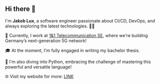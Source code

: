 ## Hi there 🐸

I'm **Jakob Lux**, a software engineer passionate about CI/CD, DevOps, and always exploring the latest technologies. :technologist:

:oncoming_taxi: Currently, I work at [1&1 Telecommunication SE](https://www.1und1.ag/the-company), where we're building Germany’s next-generation 5G network!

:mortar_board: At the moment, I'm fully engaged in writing my bachelor thesis.

:snake: I'm also diving into Python, embracing the challenge of mastering this powerful and versatile language!

:globe_with_meridians: Visit my website for more: [LINK](https://luxjakob.github.io/)

<!--
**LuxJakob/LuxJakob** is a ✨ _special_ ✨ repository because its `README.md` (this file) appears on your GitHub profile.

Here are some ideas to get you started:

- 🔭 I’m currently working on ...
- 🌱 I’m currently learning ...
- 👯 I’m looking to collaborate on ...
- 🤔 I’m looking for help with ...
- 💬 Ask me about ...
- 📫 How to reach me: ...
- 😄 Pronouns: ...
- ⚡ Fun fact: ...
-->
